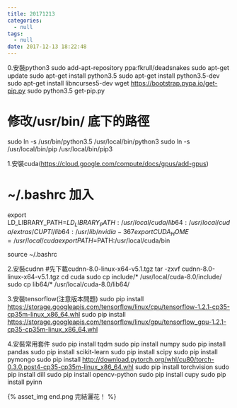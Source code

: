 ```yaml
---
title: 20171213
categories:
  - null
tags:
  - null
date: 2017-12-13 18:22:48
---
```



<!--more-->

0.安裝python3
sudo add-apt-repository ppa:fkrull/deadsnakes
sudo apt-get update
sudo apt-get install python3.5
sudo apt-get install python3.5-dev
sudo apt-get install libncurses5-dev
wget https://bootstrap.pypa.io/get-pip.py
sudo python3.5 get-pip.py
# 修改/usr/bin/ 底下的路徑
sudo ln -s /usr/bin/python3.5 /usr/local/bin/python3
sudo ln -s /usr/local/bin/pip /usr/local/bin/pip3

1.安裝cuda(https://cloud.google.com/compute/docs/gpus/add-gpus)

# ~/.bashrc 加入
export LD_LIBRARY_PATH=$LD_LIBRARY_PATH:/usr/local/cuda/lib64:/usr/local/cuda/extras/CUPTI/lib64:/usr/lib/nvidia-367
export CUDA_HOME=/usr/local/cuda
export PATH=$PATH:/usr/local/cuda/bin

source ~/.bashrc


2.安裝cudnn
#先下載cudnn-8.0-linux-x64-v5.1.tgz
tar -zxvf cudnn-8.0-linux-x64-v5.1.tgz
cd cuda
sudo cp include/* /usr/local/cuda-8.0/include/
sudo cp lib64/* /usr/local/cuda-8.0/lib64/

3.安裝tensorflow(注意版本問題)
sudo pip install https://storage.googleapis.com/tensorflow/linux/cpu/tensorflow-1.2.1-cp35-cp35m-linux_x86_64.whl
sudo pip install https://storage.googleapis.com/tensorflow/linux/gpu/tensorflow_gpu-1.2.1-cp35-cp35m-linux_x86_64.whl

4.安裝常用套件
sudo pip install tqdm
sudo pip install numpy
sudo pip install pandas
sudo pip install scikit-learn
sudo pip install scipy
sudo pip install pymongo
sudo pip install http://download.pytorch.org/whl/cu80/torch-0.3.0.post4-cp35-cp35m-linux_x86_64.whl
sudo pip install torchvision
sudo pip install dill
sudo pip install opencv-python
sudo pip install cupy
sudo pip install pyinn 


{% asset_img end.png 完結灑花！ %}